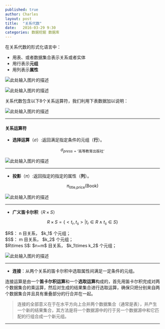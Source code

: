 ```yaml
---
published: true
author: Charles
layout: post
title:  "关系代数"
date:   2016-03-29 9:30
categories: 数据挖掘 数据库
---
```


在关系代数的形式化语言中：

- 用表、或者数据集合表示关系或者实体
- 用行表示**元组**
- 用列表示**属性**

![此处输入图片的描述][1]

![此处输入图片的描述][2]

关系代数包含以下8个关系运算符，我们利用下表数据加以说明：

![此处输入图片的描述][3]


----------

#### 关系运算符

- **选择运算**（$\sigma$）:返回满足指定条件的元组（**行**）。

$$\sigma_{press=\text{‘高等教育出版社’}}$$

![此处输入图片的描述][4]


----------


- **投影**（$\pi$）:返回指定的指定的属性（**列**）。

$$\pi_{\text{title,price}}(\text{Book})$$

![此处输入图片的描述][5]


----------


- **广义笛卡尔积**（$R\times S$）

$$R\times S=\{ <t_r,t_s> | t_r\in R \wedge t_s \in S \}$$

<div class="inline_list">
$R$： n 目关系， $k_1$ 个元组；<br>     
$S$： m 目关系， $k_2$ 个元组；    <br>     
$R\times S$: $n+m$ 目关系， $k_1\times k_2$ 个元组；  
</div>

![此处输入图片的描述][6]

----------

- **连接**：从两个关系的笛卡尔积中选取属性间满足一定条件的元组。

<div class="inline_list">
连接运算是由一个<strong>笛卡尔积运算</strong>和一个<strong>选取运算</strong>构成的，首先用笛卡尔积完成对两个数据集合的乘运算，然后对生成的结果集合进行选取运算，确保只把分别来自两个数据集合并且具有重叠部分的行合并在一起。<br>
</div>


> 连接的全部意义在于在水平方向上合并两个数据集合（通常是表），并产生一个新的结果集合，其方法是将一个数据源中的行于另一个数据源中和它匹配的行组合成一个新元组。



----------


  [1]: http://7xjbdi.com1.z0.glb.clouddn.com/database_2.png?imageView2/2/w/400
  [2]: http://7xjbdi.com1.z0.glb.clouddn.com/database_math.png?imageView2/2/w/400
  [3]: http://7xjbdi.com1.z0.glb.clouddn.com/database_1.png?imageView2/2/w/400
  [4]: http://7xjbdi.com1.z0.glb.clouddn.com/database_3.png?imageView2/2/w/400
  [5]: http://7xjbdi.com1.z0.glb.clouddn.com/databse_4.png?imageView2/2/w/250
  [6]: http://7xjbdi.com1.z0.glb.clouddn.com/database_5.png?imageView2/2/w/300